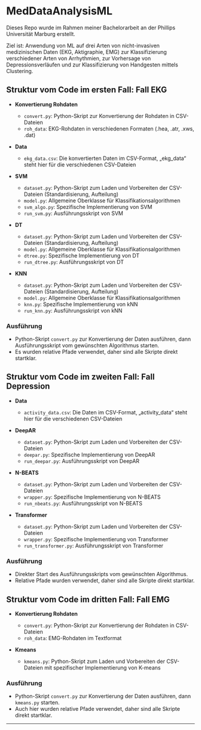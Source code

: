 # MedDataAnalysisML

Dieses Repo wurde im Rahmen meiner Bachelorarbeit an der Phillips Universität Marburg erstellt.

Ziel ist: Anwendung von ML auf drei Arten von nicht-invasiven medizinischen Daten (EKG, Aktigraphie, EMG) zur Klassifizierung verschiedener Arten von Arrhythmien, zur Vorhersage von Depressionsverläufen und zur Klassifizierung von Handgesten mittels Clustering.

## Struktur vom Code im ersten Fall: Fall EKG

- **Konvertierung Rohdaten**
  - `convert.py`: Python-Skript zur Konvertierung der Rohdaten in CSV-Dateien
  - `roh_data`: EKG-Rohdaten in verschiedenen Formaten (.hea, .atr, .xws, .dat)
- **Data**
  - `ekg_data.csv`: Die konvertierten Daten im CSV-Format, „ekg_data“ steht hier für die verschiedenen CSV-Dateien 

- **SVM**
  - `dataset.py`: Python-Skript zum Laden und Vorbereiten der CSV-Dateien (Standardisierung, Aufteilung)
  - `model.py`: Allgemeine Oberklasse für Klassifikationsalgorithmen
  - `svm_algo.py`: Spezifische Implementierung von SVM
  - `run_svm.py`: Ausführungsskript von SVM

- **DT**
  - `dataset.py`: Python-Skript zum Laden und Vorbereiten der CSV-Dateien (Standardisierung, Aufteilung)
  - `model.py`: Allgemeine Oberklasse für Klassifikationsalgorithmen
  - `dtree.py`: Spezifische Implementierung von DT
  - `run_dtree.py`: Ausführungsskript von DT

- **KNN**
  - `dataset.py`: Python-Skript zum Laden und Vorbereiten der CSV-Dateien (Standardisierung, Aufteilung)
  - `model.py`: Allgemeine Oberklasse für Klassifikationsalgorithmen
  - `knn.py`: Spezifische Implementierung von kNN
  - `run_knn.py`: Ausführungsskript von kNN

### Ausführung
- Python-Skript `convert.py` zur Konvertierung der Daten ausführen, dann Ausführungsskript vom gewünschten Algorithmus starten.
- Es wurden relative Pfade verwendet, daher sind alle Skripte direkt startklar.

## Struktur vom Code im zweiten Fall: Fall Depression

- **Data**
  - `activity_data.csv`: Die Daten im CSV-Format, „activity_data“ steht hier für die verschiedenen CSV-Dateien 

- **DeepAR**
  - `dataset.py`: Python-Skript zum Laden und Vorbereiten der CSV-Dateien
  - `deepar.py`: Spezifische Implementierung von DeepAR
  - `run_deepar.py`: Ausführungsskript von DeepAR

- **N-BEATS**
  - `dataset.py`: Python-Skript zum Laden und Vorbereiten der CSV-Dateien
  - `wrapper.py`: Spezifische Implementierung von N-BEATS
  - `run_nbeats.py`: Ausführungsskript von N-BEATS

- **Transformer**
  - `dataset.py`: Python-Skript zum Laden und Vorbereiten der CSV-Dateien
  - `wrapper.py`: Spezifische Implementierung von Transformer
  - `run_transformer.py`: Ausführungsskript von Transformer

### Ausführung
- Direkter Start des Ausführungsskripts vom gewünschten Algorithmus.
- Relative Pfade wurden verwendet, daher sind alle Skripte direkt startklar.


## Struktur vom Code im dritten Fall: Fall EMG

- **Konvertierung Rohdaten**
  - `convert.py`: Python-Skript zur Konvertierung der Rohdaten in CSV-Dateien
  - `roh_data`: EMG-Rohdaten im Textformat

- **Kmeans**
  - `kmeans.py`: Python-Skript zum Laden und Vorbereiten der CSV-Dateien mit spezifischer Implementierung von K-means

### Ausführung
- Python-Skript `convert.py` zur Konvertierung der Daten ausführen, dann `kmeans.py` starten.
- Auch hier wurden relative Pfade verwendet, daher sind alle Skripte direkt startklar.

---
